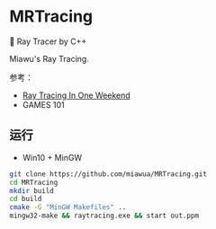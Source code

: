 # MRTracing
 :rainbow: Ray Tracer by C++

Miawu's Ray Tracing.

参考：

-  [Ray Tracing In One Weekend](https://raytracing.github.io/books/RayTracingInOneWeekend.html) 
- GAMES 101

## 运行

- Win10 + MinGW

```sh
git clone https://github.com/miawua/MRTracing.git
cd MRTracing
mkdir build
cd build
cmake -G "MinGW Makefiles" ..
mingw32-make && raytracing.exe && start out.ppm
```

